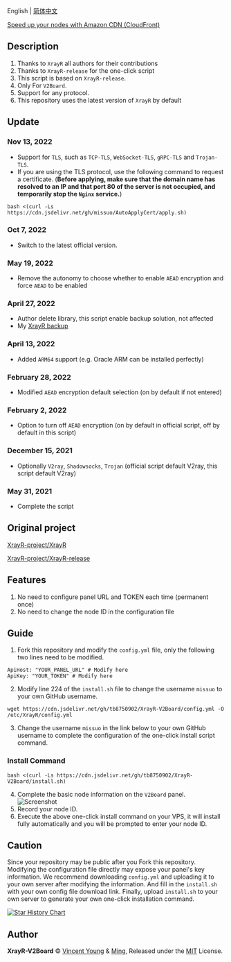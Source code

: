 <!--
 * @Author: Vincent Young
 * @Date: 2022-07-26 02:19:56
 * @LastEditors: Vincent Young
 * @LastEditTime: 2023-01-26 04:20:43
 * @FilePath: /XrayR-V2Board/README.md
 * @Telegram: https://t.me/missuo
 * 
 * Copyright © 2022 by Vincent, All Rights Reserved. 
-->
English | [简体中文](https://github.com/missuo/XrayR-V2Board/blob/main/README_CN.md)

[Speed up your nodes with Amazon CDN (CloudFront)](https://github.com/missuo/XrayR-V2Board/blob/main/CloudFront.md)

## Description
1. Thanks to `XrayR` all authors for their contributions
2. Thanks to `XrayR-release` for the one-click script
3. This script is based on `XrayR-release`.
4. Only For `V2Board`.
5. Support for any protocol.
6. This repository uses the latest version of `XrayR` by default

## Update
### Nov 13, 2022
- Support for `TLS`, such as `TCP-TLS`, `WebSocket-TLS`, `gRPC-TLS` and `Trojan-TLS`.
- If you are using the TLS protocol, use the following command to request a certificate. (**Before applying, make sure that the domain name has resolved to an IP and that port 80 of the server is not occupied, and temporarily stop the `Nginx` service.**)
```shell
bash <(curl -Ls https://cdn.jsdelivr.net/gh/missuo/AutoApplyCert/apply.sh)
```
### Oct 7, 2022
- Switch to the latest official version.
### May 19, 2022
- Remove the autonomy to choose whether to enable `AEAD` encryption and force `AEAD` to be enabled
### April 27, 2022
- Author delete library, this script enable backup solution, not affected
- My [XrayR backup](https://github.com/missuo/XrayR)
### April 13, 2022
- Added `ARM64` support (e.g. Oracle ARM can be installed perfectly)
### February 28, 2022
- Modified `AEAD` encryption default selection (on by default if not entered)
### February 2, 2022
- Option to turn off `AEAD` encryption (on by default in official script, off by default in this script)
### December 15, 2021
- Optionally `V2ray`, `Shadowsocks`, `Trojan` (official script default V2ray, this script default V2ray)
### May 31, 2021
- Complete the script

## Original project
[XrayR-project/XrayR](https://github.com/XrayR-project/XrayR)

[XrayR-project/XrayR-release](https://github.com/XrayR-project/XrayR-release)

## Features
1. No need to configure panel URL and TOKEN each time (permanent once)
2. No need to change the node ID in the configuration file

## Guide
1. Fork this repository and modify the `config.yml` file, only the following two lines need to be modified.
```shell
ApiHost: "YOUR_PANEL_URL" # Modify here
ApiKey: "YOUR_TOKEN" # Modify here
```
2. Modify line 224 of the `install.sh` file to change the username `missuo` to your own GitHub username.
```
wget https://cdn.jsdelivr.net/gh/tb8750902/XrayR-V2Board/config.yml -O /etc/XrayR/config.yml
```
3. Change the username `missuo` in the link below to your own GitHub username to complete the configuration of the one-click install script command.
### Install Command
```
bash <(curl -Ls https://cdn.jsdelivr.net/gh/tb8750902/XrayR-V2Board/install.sh)
```
4. Complete the basic node information on the `V2Board` panel.
![Screenshot](https://files.xiami.com/cpp/07d8ec1a38a5462c3afbfac41413b8af/1622434730321.png)
5. Record your node ID.
6. Execute the above one-click install command on your VPS, it will install fully automatically and you will be prompted to enter your node ID.

## Caution
Since your repository may be public after you Fork this repository. Modifying the configuration file directly may expose your panel's key information. We recommend downloading `config.yml` and uploading it to your own server after modifying the information. And fill in the `install.sh` with your own config file download link. Finally, upload `install.sh` to your own server to generate your own one-click installation command.

[![Star History Chart](https://api.star-history.com/svg?repos=missuo/XrayR-V2Board&type=Date)](https://star-history.com/#fanux/missuo/XrayR-V2Board)


## Author

**XrayR-V2Board** © [Vincent Young](https://github.com/missuo) & [Ming](https://github.com/Chenming00), Released under the [MIT](./LICENSE) License.<br>
